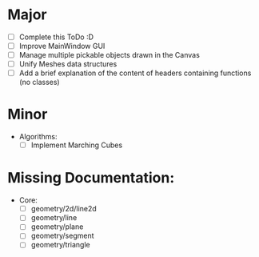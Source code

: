 # Major
- [ ] Complete this ToDo :D
- [ ] Improve MainWindow GUI
- [ ] Manage multiple pickable objects drawn in the Canvas
- [ ] Unify Meshes data structures
- [ ] Add a brief explanation of the content of headers containing functions (no classes)

# Minor
- Algorithms:
  - [ ] Implement Marching Cubes

# Missing Documentation:
- Core:
  - [ ] geometry/2d/line2d
  - [ ] geometry/line
  - [ ] geometry/plane
  - [ ] geometry/segment
  - [ ] geometry/triangle
